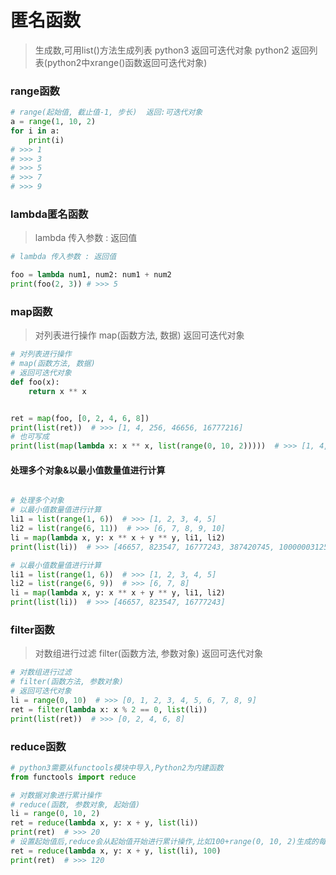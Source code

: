 # 匿名函数
> 生成数,可用list()方法生成列表
python3 返回可迭代对象
python2 返回列表(python2中xrange()函数返回可迭代对象)
### range函数
```python
# range(起始值, 截止值-1, 步长)  返回:可迭代对象
a = range(1, 10, 2)
for i in a:
    print(i)
# >>> 1
# >>> 3
# >>> 5
# >>> 7
# >>> 9
```
### lambda匿名函数
> lambda 传入参数 : 返回值
```python
# lambda 传入参数 : 返回值

foo = lambda num1, num2: num1 + num2
print(foo(2, 3)) # >>> 5
```

### map函数
> 对列表进行操作
map(函数方法, 数据)
返回可迭代对象
```python
# 对列表进行操作
# map(函数方法, 数据)
# 返回可迭代对象
def foo(x):
    return x ** x


ret = map(foo, [0, 2, 4, 6, 8])
print(list(ret))  # >>> [1, 4, 256, 46656, 16777216]
# 也可写成
print(list(map(lambda x: x ** x, list(range(0, 10, 2)))))  # >>> [1, 4, 256, 46656, 16777216]
```
#### 处理多个对象&以最小值数量值进行计算

```python

# 处理多个对象
# 以最小值数量值进行计算
li1 = list(range(1, 6))  # >>> [1, 2, 3, 4, 5]
li2 = list(range(6, 11))  # >>> [6, 7, 8, 9, 10]
li = map(lambda x, y: x ** x + y ** y, li1, li2)
print(list(li))  # >>> [46657, 823547, 16777243, 387420745, 10000003125]

# 以最小值数量值进行计算
li1 = list(range(1, 6))  # >>> [1, 2, 3, 4, 5]
li2 = list(range(6, 9))  # >>> [6, 7, 8]
li = map(lambda x, y: x ** x + y ** y, li1, li2)
print(list(li))  # >>> [46657, 823547, 16777243]
```
### filter函数
> 对数组进行过滤
filter(函数方法, 参数对象)
返回可迭代对象
```python
# 对数组进行过滤
# filter(函数方法, 参数对象)
# 返回可迭代对象
li = range(0, 10)  # >>> [0, 1, 2, 3, 4, 5, 6, 7, 8, 9]
ret = filter(lambda x: x % 2 == 0, list(li))
print(list(ret))  # >>> [0, 2, 4, 6, 8]
```
### reduce函数
> 
```python
# python3需要从functools模块中导入,Python2为内建函数
from functools import reduce

# 对数据对象进行累计操作
# reduce(函数, 参数对象, 起始值)
li = range(0, 10, 2)
ret = reduce(lambda x, y: x + y, list(li))
print(ret)  # >>> 20
# 设置起始值后,reduce会从起始值开始进行累计操作,比如100+range(0, 10, 2)生成的每个元素值
ret = reduce(lambda x, y: x + y, list(li), 100)
print(ret)  # >>> 120
```


